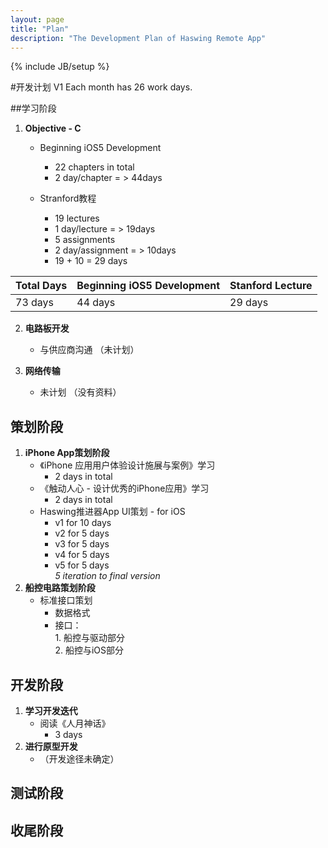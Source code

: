 ```yaml
---
layout: page
title: "Plan"
description: "The Development Plan of Haswing Remote App"
---
```

{% include JB/setup %}

#开发计划 V1
Each month has 26 work days.

##学习阶段
1. **Objective - C**
	  
	- Beginning iOS5 Development 
		  
		* 22 chapters in total
		* 2 day/chapter = > 44days  
	  
	- Stranford教程
  		* 19 lectures
  		* 1 day/lecture = > 19days
  		* 5 assignments
   		* 2 day/assignment = > 10days
  		* 19 + 10 = 29 days    
  
  
	  
Total Days   | Beginning iOS5 Development | Stanford Lecture
------------ | --------------             | ------------
	73 days  | 44 days                    | 29 days


2. **电路板开发**
	  
	- 与供应商沟通 （未计划）

3. **网络传输**
	  
	- 未计划 （没有资料）

## 策划阶段
1. **iPhone App策划阶段**
	- 《iPhone 应用用户体验设计施展与案例》学习
		* 2 days in total
	- 《触动人心 - 设计优秀的iPhone应用》学习
		* 2 days in total
	- Haswing推进器App UI策划 - for iOS 
		* v1 for 10 days
		* v2 for 5 days
		* v3 for 5 days
		* v4 for 5 days
		* v5 for 5 days</br>
		*5 iteration to final version*  
2. **船控电路策划阶段**  
	- 标准接口策划
		* 数据格式
		* 接口：<br/>1. 船控与驱动部分<br/>2. 船控与iOS部分

## 开发阶段
1. **学习开发迭代**  
	- 阅读《人月神话》
		* 3 days  
2. **进行原型开发**  
	- （开发途径未确定）  

## 测试阶段
## 收尾阶段
